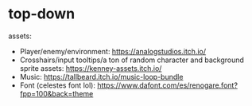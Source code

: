 # top-down

assets:
- Player/enemy/environment: https://analogstudios.itch.io/
- Crosshairs/input tooltips/a ton of random character and background sprite assets: https://kenney-assets.itch.io/
- Music: https://tallbeard.itch.io/music-loop-bundle
- Font (celestes font lol): https://www.dafont.com/es/renogare.font?fpp=100&back=theme
